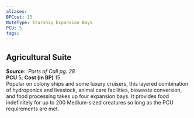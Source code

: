 ```yaml
---
aliases: 
BPCost: 15
NoteType: Starship Expansion Bays
PCU: 5
tags: 
---
```


## Agricultural Suite

**Source**:: _Ports of Call pg. 28_  
**PCU** 5; **Cost (in BP)** 15  
Popular on colony ships and some luxury cruisers, this layered combination of hydroponics and livestock, animal care facilities, biowaste conversion, and food processing takes up four expansion bays. It provides food indefinitely for up to 200 Medium-sized creatures so long as the PCU requirements are met.
